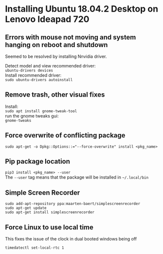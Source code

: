 # Installing Ubuntu 18.04.2 Desktop on Lenovo Ideapad 720
## Errors with mouse not moving and system hanging on reboot and shutdown
Seemed to be resolved by installing Nnvidia driver.  
  
Detect model and view recommended driver:  
`ubuntu-drivers devices`  
Install recommended driver:  
`sudo ubuntu-drivers autoinstall`

## Remove trash, other visual fixes
Install:  
`sudo apt install gnome-tweak-tool`  
run the gnome tweaks gui:  
`gnome-tweaks`

## Force overwrite of conflicting package
`sudo apt-get -o Dpkg::Options::="--force-overwrite" install <pkg_name>`

## Pip package location
`pip3 install <pkg_name> --user`  
The `--user` tag means that the package will be installed in `~/.local/bin`

## Simple Screen Recorder
```
sudo add-apt-repository ppa:maarten-baert/simplescreenrecorder
sudo apt-get update
sudo apt-get install simplescreenrecorder
```
## Force Linux to use local time
This fixes the issue of the clock in dual booted windows being off  
```
timedatectl set-local-rtc 1
```
